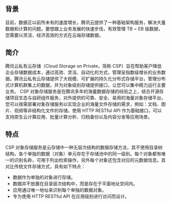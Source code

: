 ## 背景
目前，数据正以前所未有的速度增长，腾讯云提供了一种基础架构服务，解决大量数据和计算的问题。要想跟上业务发展的快速步伐，有效管理 TB ~ EB 级数据，您需要以灵活、经济高效的方式在云端存储数据。
## 简介
腾讯云私有云存储（Cloud Storage on Private，简称 CSP）旨在帮助客户降低企业存储数据成本，通过高效、灵活、自动化的方式，管理呈指数级增长的业务数据。腾讯云私有云存储提供了大规模、可扩展的持久化分布式存储平台，管理分布式计算机群集上的数据，并为对象级别存储提供接口，让您可以集中精力运行主要业务。
CSP 对象存储服务是在腾讯多年的海量数据存储的经验之上，结合开源存储项目生态与自研组件服务，对外提供的可靠、安全、易用的海量对象存储平台。您可以按需部署对象存储服务以实现企业的海量文件存储的需求，例如：文档、图片、视频等非结构化文件的存储。使用 HTTP RESTful API 作为基础接口，可以支持原生云计算应用、批量计算分析、归档备份以及内容分发等应用场景。
## 特点
CSP 对象存储服务是云存储中一种无层次结构的数据存储方法，其不使用目录树结构，各个单独的数据（对象）单元存在于存储池中的同一级别。每个对象都有唯一的识别名称，可用于列出检索操作，另外每个对象还包含对应的元数据信息。其对比传统文件存储方式，具有如下特点：
- 数据作为单独的对象进行存储。
- 数据并不放置在目录层次结构中，而是存在于平面地址空间内。
- 应用通过唯一地址来识别每个单独的数据对象。
- 专为使用 HTTP RESTful API 在应用级别进行访问而设计。